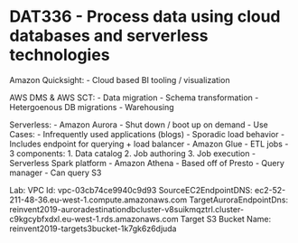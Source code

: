 # DAT336 - Process data using cloud databases and serverless technologies

Amazon Quicksight:
	- Cloud based BI tooling / visualization

AWS DMS & AWS SCT:
	- Data migration
	- Schema transformation
	- Hetergoenous DB migrations
	- Warehousing

Serverless:
	- Amazon Aurora
		- Shut down / boot up on demand
		- Use Cases:
			- Infrequently used applications (blogs)
			- Sporadic load behavior
		- Includes endpoint for querying + load balancer
	- Amazon Glue
		- ETL jobs
		- 3 components:
			1. Data catalog
			2. Job authoring
			3. Job execution
		- Serverless Spark platform
	- Amazon Athena
		- Based off of Presto
		- Query manager
			- Can query S3

Lab:
	VPC Id: vpc-03cb74ce9940c9d93
	SourceEC2EndpointDNS: ec2-52-211-48-36.eu-west-1.compute.amazonaws.com
	TargetAuroraEndpointDns: reinvent2019-auroradestinationdbcluster-v8suikmqztrl.cluster-c9kgcybfxdxl.eu-west-1.rds.amazonaws.com
	Target S3 Bucket Name: reinvent2019-targets3bucket-1k7gk6z6djuda	

